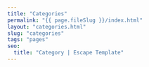 ```yaml
---
title: "Categories"
permalink: "{{ page.fileSlug }}/index.html"
layout: "categories.html"
slug: "categories"
tags: "pages"
seo:
  title: "Category | Escape Template"
---
```



